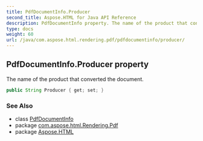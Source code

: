```yaml
---
title: PdfDocumentInfo.Producer
second_title: Aspose.HTML for Java API Reference
description: PdfDocumentInfo property. The name of the product that converted the document
type: docs
weight: 60
url: /java/com.aspose.html.rendering.pdf/pdfdocumentinfo/producer/
---
```

## PdfDocumentInfo.Producer property

The name of the product that converted the document.

```java
public String Producer { get; set; }
```

### See Also

* class [PdfDocumentInfo](../)
* package [com.aspose.html.Rendering.Pdf](../../pdfdocumentinfo/)
* package [Aspose.HTML](../../../)
